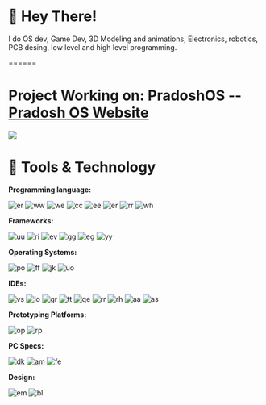 # 👋 Hey There!

I do OS dev, Game Dev, 3D Modeling and animations, Electronics, robotics, PCB desing, low level and high level programming.

======

Project Working on: PradoshOS -- [Pradosh OS Website](https://pradosh-arduino.github.io/PradoshOS)
======

<a href="https://www.buymeacoffee.com/pradoshArduino"><img src="https://img.buymeacoffee.com/button-api/?text=Buy me a coffee&emoji=&slug=pradoshArduino&button_colour=FFDD00&font_colour=000000&font_family=Comic&outline_colour=000000&coffee_colour=ffffff"></a>

# 🔧 Tools & Technology

  **Programming language:**
    
   ![er](https://img.shields.io/badge/Python-3776AB?style=for-the-badge&logo=python&logoColor=white)
   ![ww](https://img.shields.io/badge/HTML5-E34F26?style=for-the-badge&logo=html5&logoColor=white)
   ![we](https://img.shields.io/badge/JavaScript-323330?style=for-the-badge&logo=javascript&logoColor=F7DF1E)
   ![cc](https://img.shields.io/badge/Java-ED8B00?style=for-the-badge&logo=java&logoColor=white)
   ![ee](https://img.shields.io/badge/C%23-239120?style=for-the-badge&logo=c-sharp&logoColor=white)
   ![er](https://img.shields.io/badge/C%2B%2B-00599C?style=for-the-badge&logo=c%2B%2B&logoColor=white)
   ![rr](https://img.shields.io/badge/C-00599C?style=for-the-badge&logo=c&logoColor=white)
   ![wh](https://img.shields.io/badge/json-5E5C5C?style=for-the-badge&logo=json&logoColor=white)
   
  **Frameworks:**
  
   ![uu](https://img.shields.io/badge/OpenGL-FFFFFF?style=for-the-badge&logo=opengl)
   ![ri](https://img.shields.io/badge/Unity-100000?style=for-the-badge&logo=unity&logoColor=white)
   ![ev](https://img.shields.io/badge/Microsoft-666666?style=for-the-badge&logo=microsoft&logoColor=white)
   ![gg](https://img.shields.io/badge/firebase-ffca28?style=for-the-badge&logo=firebase&logoColor=black)
   ![eg](https://img.shields.io/badge/Git-F05032?style=for-the-badge&logo=git&logoColor=white)
   ![yy](https://img.shields.io/badge/PowerShell-5391FE?style=for-the-badge&logo=PowerShell&logoColor=white)
  
  **Operating Systems:**
  
   ![po](https://img.shields.io/badge/PradoshOS-292929?style=for-the-badge&logo=pinterest&logoColor=white)
   ![ff](https://img.shields.io/badge/Android-3DDC84?style=for-the-badge&logo=android&logoColor=white)
   ![jk](https://img.shields.io/badge/Windows-0078D6?style=for-the-badge&logo=windows&logoColor=white)
   ![uo](https://img.shields.io/badge/Linux-FCC624?style=for-the-badge&logo=linux&logoColor=black)
    
  **IDEs:**
  
   ![vs](https://img.shields.io/badge/Visual_Studio_Code-0078D4?style=for-the-badge&logo=visual%20studio%20code&logoColor=white)
   ![lo](https://img.shields.io/badge/Visual_Studio-5C2D91?style=for-the-badge&logo=visual%20studio&logoColor=white)
   ![gr](https://img.shields.io/badge/Atom-66595C?style=for-the-badge&logo=Atom&logoColor=white)
   ![tt](https://img.shields.io/badge/Eclipse-2C2255?style=for-the-badge&logo=eclipse&logoColor=white)
   ![qe](https://img.shields.io/badge/Arduino_IDE-00979D?style=for-the-badge&logo=arduino&logoColor=white)
   ![rr](https://img.shields.io/badge/sublime_text-%23575757.svg?&style=for-the-badge&logo=sublime-text&logoColor=important)
   ![rh](https://img.shields.io/badge/PyCharm-000000.svg?&style=for-the-badge&logo=PyCharm&logoColor=white)
   ![aa](https://img.shields.io/badge/Notepad++-90E59A.svg?style=for-the-badge&logo=notepad%2B%2B&logoColor=black)
   ![as](https://img.shields.io/badge/Android_Studio-3DDC84?style=for-the-badge&logo=android-studio&logoColor=white)
    
   **Prototyping Platforms:**
   
   ![op](https://img.shields.io/badge/Arduino-00979D?style=for-the-badge&logo=Arduino&logoColor=white)
   ![rp](https://img.shields.io/badge/Raspberry%20Pi-A22846?style=for-the-badge&logo=Raspberry%20Pi&logoColor=white)
    
   **PC Specs:**
   
   ![dk](https://img.shields.io/badge/dell-laptop-007DB8?style=for-the-badge&logo=dell&logoColor=white)
   ![am](https://img.shields.io/badge/AMD-Radeon_RX_5500-ED1C24?style=for-the-badge&logo=amd&logoColor=white)
   ![fe](https://img.shields.io/badge/Intel-Core_i7_10th-0071C5?style=for-the-badge&logo=intel&logoColor=white)
    
   **Design:**
   
   ![em](https://img.shields.io/badge/Adobe-Photoshop-31A8FF?style=for-the-badge&logo=Adobe-Photoshop&labelColor=0a446b&logoWidth=15)
   ![bl](https://img.shields.io/badge/blender-EA7600?style=for-the-badge&logo=blender&logoColor=white)
    
    
    
    
    
    
    
